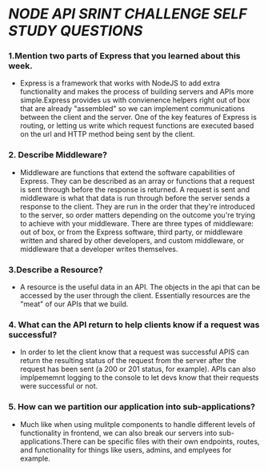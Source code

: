 # ***NODE API SRINT CHALLENGE SELF STUDY QUESTIONS***

### 1.Mention two parts of Express that you learned about this week.

- Express is a framework that works with NodeJS to add extra functionality and makes the process of building servers and APIs more simple.Express provides us with convienence helpers right out of box that are already "assembled" so we can implement communications between the client and the server. One of the key features of Express is routing, or letting us write which request functions are executed based on the url and HTTP method being sent by the client.

### 2. Describe Middleware?

- Middleware are functions that extend the software capabilities of Express. They can be described as an array or functions that a request is sent through before the response is returned. A request is sent and middleware is what that data is run through before the server sends a response to the client. They are run in the order that they're introduced to the server, so order matters depending on the outcome you're trying to achieve with your middleware. There are three types of middleware: out of box, or from the Express software, third party, or middleware written and shared by other developers, and custom middleware, or middleware that a developer writes themselves.

### 3.Describe a Resource?

- A resource is the useful data in an API. The objects in the api that can be accessed by the user through the client. Essentially resources are the "meat" of our APIs that we build.

### 4. What can the API return to help clients know if a request was successful?

- In order to let the client know that a request was successful APIS can return the resulting status of the request from the server after the request has been sent (a 200 or 201 status, for example). APIs can also implpememnt logging to the console to let devs know that their requests were successful or not.

### 5. How can we partition our application into sub-applications?

- Much like when using mulitple components to handle different levels of functionality in frontend, we can also break our servers into sub-applications.There can be specific files with their own endpoints, routes, and functionality for things like users, admins, and emplyees for example. 